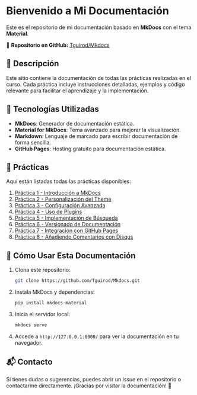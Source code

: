 # Bienvenido a Mi Documentación

Este es el repositorio de mi documentación basado en **MkDocs** con el tema **Material**.

📌 **Repositorio en GitHub:** [Tguirod/Mkdocs](https://github.com/Tguirod/Mkdocs)

## 📖 Descripción
Este sitio contiene la documentación de todas las prácticas realizadas en el curso. Cada práctica incluye instrucciones detalladas, ejemplos y código relevante para facilitar el aprendizaje y la implementación.

## 🚀 Tecnologías Utilizadas
- **MkDocs**: Generador de documentación estática.
- **Material for MkDocs**: Tema avanzado para mejorar la visualización.
- **Markdown**: Lenguaje de marcado para escribir documentación de forma sencilla.
- **GitHub Pages**: Hosting gratuito para documentación estática.

## 📖 Prácticas
Aquí están listadas todas las prácticas disponibles:

1. [Práctica 1 - Introducción a MkDocs](docs/practica1.md)
2. [Práctica 2 - Personalización del Theme](docs/practica2.md)
3. [Práctica 3 - Configuración Avanzada](docs/practica3.md)
4. [Práctica 4 - Uso de Plugins](docs/practica4.md)
5. [Práctica 5 - Implementación de Búsqueda](docs/practica5.md)
6. [Práctica 6 - Versionado de Documentación](docs/practica6.md)
7. [Práctica 7 - Integración con GitHub Pages](docs/practica7.md)
8. [Práctica 8 - Añadiendo Comentarios con Disqus](docs/practica8.md)

## 📌 Cómo Usar Esta Documentación
1. Clona este repositorio:
   ```bash
   git clone https://github.com/Tguirod/Mkdocs.git
   ```
2. Instala MkDocs y dependencias:
   ```bash
   pip install mkdocs-material
   ```
3. Inicia el servidor local:
   ```bash
   mkdocs serve
   ```
4. Accede a `http://127.0.0.1:8000/` para ver la documentación en tu navegador.

## 📬 Contacto
Si tienes dudas o sugerencias, puedes abrir un *issue* en el repositorio o contactarme directamente. ¡Gracias por visitar la documentación! 🚀
